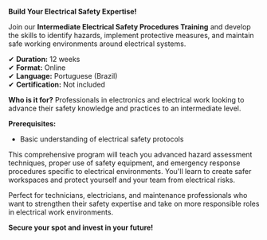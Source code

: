 **Build Your Electrical Safety Expertise!**

Join our **Intermediate Electrical Safety Procedures Training** and develop the skills to identify hazards, implement protective measures, and maintain safe working environments around electrical systems.

✔ **Duration:** 12 weeks  
✔ **Format:** Online  
✔ **Language:** Portuguese (Brazil)  
✔ **Certification:** Not included

**Who is it for?** Professionals in electronics and electrical work looking to advance their safety knowledge and practices to an intermediate level.

**Prerequisites:**
- Basic understanding of electrical safety protocols

This comprehensive program will teach you advanced hazard assessment techniques, proper use of safety equipment, and emergency response procedures specific to electrical environments. You'll learn to create safer workspaces and protect yourself and your team from electrical risks.

Perfect for technicians, electricians, and maintenance professionals who want to strengthen their safety expertise and take on more responsible roles in electrical work environments.

**Secure your spot and invest in your future!**